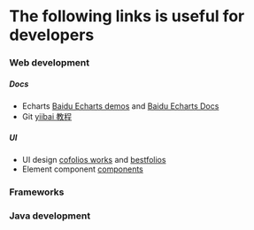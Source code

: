 # The following links is useful for developers


### Web development

##### Docs

   - Echarts [Baidu Echarts demos](http://echarts.baidu.com/examples/) and [Baidu Echarts Docs](http://echarts.baidu.com/echarts2/doc/doc.html#%E7%AE%80%E4%BB%8B)
   - Git  [yiibai 教程](https://www.yiibai.com/git/git_push.html)
##### UI
   - UI design [cofolios works](http://cofolios.com/#modal-close) and [bestfolios](http://bestfolios.com/home)
   - Element component [components](http://element-cn.eleme.io/#/zh-CN/component/layout)

### Frameworks


### Java development
